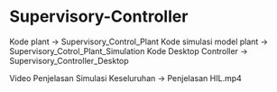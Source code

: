 # Supervisory-Controller

Kode plant -> Supervisory_Control_Plant
Kode simulasi model plant -> Supervisory_Cotrol_Plant_Simulation
Kode Desktop Controller -> Supervisory_Controller_Desktop

Video Penjelasan Simulasi Keseluruhan -> Penjelasan HIL.mp4
